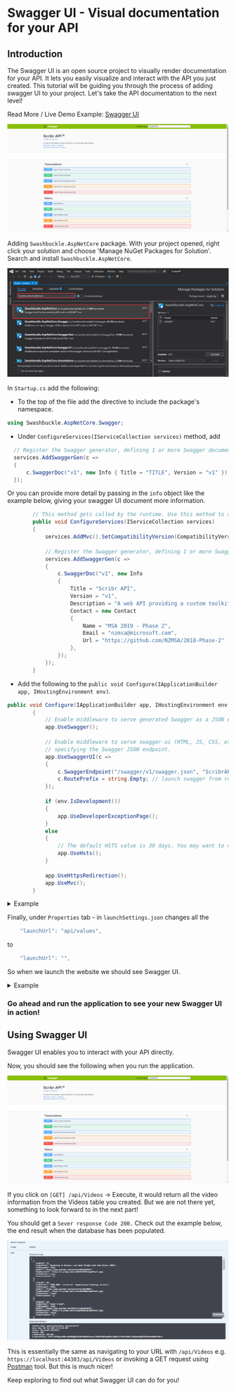 # Swagger UI - Visual documentation for your API

## Introduction

The Swagger UI is an open source project to visually render documentation for your API. It lets you easily visualize and interact with the API you just created. This tutorial will be guiding you through the process of adding swagger UI to your project. Let's take the API documentation to the next level! 

Read More / Live Demo Example: [Swagger UI](https://swagger.io/tools/swagger-ui/)

![Scribr API with Swagger UI Preview](images/1.png )

Adding `Swashbuckle.AspNetCore` package. With your project opened, right click your solution and choose 'Manage NuGet Packages for Solution'. Search and install `Swashbuckle.AspNetCore`.

![Scribr API with Swagger UI Preview](images/2.png )

In `Startup.cs` add the following:

- To the top of the file add the directive to include the package's namespace.

```C#
using Swashbuckle.AspNetCore.Swagger;
````

- Under `ConfigureServices(IServiceCollection services)` method, add

```C#
  // Register the Swagger generator, defining 1 or more Swagger documents
  services.AddSwaggerGen(c =>
  {
      c.SwaggerDoc("v1", new Info { Title = "TITLE", Version = "v1" });
  });
```
Or you can provide more detail by passing in the `info` object like the example below, giving your swagger UI document more information.

```C#
        // This method gets called by the runtime. Use this method to add services to the container.
        public void ConfigureServices(IServiceCollection services)
        {
            services.AddMvc().SetCompatibilityVersion(CompatibilityVersion.Version_2_2);

            // Register the Swagger generator, defining 1 or more Swagger documents
            services.AddSwaggerGen(c =>
            {
                c.SwaggerDoc("v1", new Info
                {
                    Title = "Scribr API",
                    Version = "v1",
                    Description = "A web API providing a custom toolkit for YouTube video transcription.",
                    Contact = new Contact
                    {
                        Name = "MSA 2019 - Phase 2",
                        Email = "nzmsa@microsoft.com",
                        Url = "https://github.com/NZMSA/2018-Phase-2"
                    },
                });
            });
        }

```

- Add the following to the `public void Configure(IApplicationBuilder app, IHostingEnvironment env)`.

```C#
public void Configure(IApplicationBuilder app, IHostingEnvironment env)
        {
            // Enable middleware to serve generated Swagger as a JSON endpoint.
            app.UseSwagger();

            // Enable middleware to serve swagger-ui (HTML, JS, CSS, etc.), 
            // specifying the Swagger JSON endpoint.
            app.UseSwaggerUI(c =>
            {
                c.SwaggerEndpoint("/swagger/v1/swagger.json", "ScribrAPI V1");
                c.RoutePrefix = string.Empty; // launch swagger from root
            });

            if (env.IsDevelopment())
            {
                app.UseDeveloperExceptionPage();
            }
            else
            {
                // The default HSTS value is 30 days. You may want to change this for production scenarios, see https://aka.ms/aspnetcore-hsts.
                app.UseHsts();
            }

            app.UseHttpsRedirection();
            app.UseMvc();
        }

```

<details>
  <summary>Example</summary>

Your Startup.cs may look **similar** to this.

 ```C#

using System;
using System.Collections.Generic;
using System.Linq;
using System.Threading.Tasks;
using Microsoft.AspNetCore.Builder;
using Microsoft.AspNetCore.Hosting;
using Microsoft.AspNetCore.HttpsPolicy;
using Microsoft.AspNetCore.Mvc;
using Microsoft.Extensions.Configuration;
using Microsoft.Extensions.DependencyInjection;
using Microsoft.Extensions.Logging;
using Microsoft.Extensions.Options;
using Swashbuckle.AspNetCore.Swagger;

namespace ScribrAPI
{
    public class Startup
    {
        public Startup(IConfiguration configuration)
        {
            Configuration = configuration;
        }

        public IConfiguration Configuration { get; }

        // This method gets called by the runtime. Use this method to add services to the container.
        public void ConfigureServices(IServiceCollection services)
        {
            services.AddMvc().SetCompatibilityVersion(CompatibilityVersion.Version_2_2);

            // Register the Swagger generator, defining 1 or more Swagger documents
            services.AddSwaggerGen(c =>
            {
                c.SwaggerDoc("v1", new Info
                {
                    Title = "Scribr API",
                    Version = "v1",
                    Description = "A web API providing a custom toolkit for YouTube video transcription.",
                    Contact = new Contact
                    {
                        Name = "MSA 2019 - Phase 2",
                        Email = "nzmsa@microsoft.com",
                        Url = "https://github.com/NZMSA/2018-Phase-2"
                    },
                });
            });
        }

        // This method gets called by the runtime. Use this method to configure the HTTP request pipeline.
        public void Configure(IApplicationBuilder app, IHostingEnvironment env)
        {
            // Enable middleware to serve generated Swagger as a JSON endpoint.
            app.UseSwagger();

            // Enable middleware to serve swagger-ui (HTML, JS, CSS, etc.), 
            // specifying the Swagger JSON endpoint.
            app.UseSwaggerUI(c =>
            {
                c.SwaggerEndpoint("/swagger/v1/swagger.json", "ScribrAPI V1");
                c.RoutePrefix = string.Empty; // launch swagger from root
            });

            if (env.IsDevelopment())
            {
                app.UseDeveloperExceptionPage();
            }
            else
            {
                // The default HSTS value is 30 days. You may want to change this for production scenarios, see https://aka.ms/aspnetcore-hsts.
                app.UseHsts();
            }

            app.UseHttpsRedirection();
            app.UseMvc();
        }
    }
}

 ```

</details>


Finally, under `Properties` tab - in `launchSettings.json`  changes all the 

```C#
    "launchUrl": "api/values",
```

to

```C#
    "launchUrl": "",
```

So when we launch the website we should see Swagger UI. 

<details>
  <summary>Example</summary>

Your launchSettings.json may look **similar** to this.

 ```C#

{
  "$schema": "http://json.schemastore.org/launchsettings.json",
  "iisSettings": {
    "windowsAuthentication": false, 
    "anonymousAuthentication": true, 
    "iisExpress": {
      "applicationUrl": "http://localhost:51659",
      "sslPort": 44303
    }
  },
  "profiles": {
    "IIS Express": {
      "commandName": "IISExpress",
      "launchBrowser": true,
      "launchUrl": "",
      "environmentVariables": {
        "ASPNETCORE_ENVIRONMENT": "Development"
      }
    },
    "ScribrAPI": {
      "commandName": "Project",
      "launchBrowser": true,
      "launchUrl": "",
      "applicationUrl": "https://localhost:5001;http://localhost:5000",
      "environmentVariables": {
        "ASPNETCORE_ENVIRONMENT": "Development"
      }
    }
  }
}
 ```

</details>

### Go ahead and run the application to see your new Swagger UI in action!

## Using Swagger UI

Swagger UI enables you to interact with your API directly. 

Now, you should see the following when you run the application.

![Scribr API with Swagger UI Preview](images/1.png )

If you click on `[GET] /api/Videos` -> Execute, it would return all the video information from the Videos table you created. But we are not there yet, something to look forward to in the next part!

You should get a `Sever response Code 200.` Check out the example below, the end result when the database has been populated.

![Scribr API with Swagger UI Response](images/3.png)

This is essentially the same as navigating to your URL with `/api/Videos` e.g. `https://localhost:44303/api/Videos` or invoking a GET request using [Postman](https://www.getpostman.com/downloads/) tool. But this is much nicer!

Keep exploring to find out what Swagger UI can do for you!







